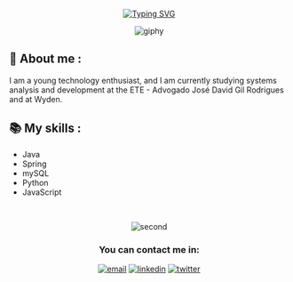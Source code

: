 <div align="center">

[![Typing SVG](https://readme-typing-svg.demolab.com?font=Fira+Code&pause=1000&color=529A4C&center=true&vCenter=true&random=false&width=435&lines=%E2%AD%90Welcome+to+my+profile!;%E2%AD%90I'm+Lucas)](https://git.io/typing-svg)



![giphy](https://github.com/lucasgm18/lucasgm18/assets/127359287/16cf23c7-cb5d-49fb-97dd-8df9df5b7244)


<div align="left">


## 🧔 About me :
<p> I am a young technology enthusiast, and I am currently studying systems analysis and development at the ETE - Advogado José David Gil Rodrigues and at Wyden. </p>





## 📚 My skills : 

- Java
- Spring
- mySQL
- Python
- JavaScript

<br>
<div align="center">

![second](https://github.com/lucasgm18/lucasgm18/assets/127359287/b6289703-ba11-4779-a8d7-45761afdef23)

<div>



### You can contact me in: 

[![email](https://img.shields.io/badge/Gmail-D14836?style=for-the-badge&logo=gmail&logoColor=white)](mailto:lucasgomesm1808@gmail.com) 
[![linkedin](https://img.shields.io/badge/LinkedIn-0077B5?style=for-the-badge&logo=linkedin&logoColor=white)](https://www.linkedin.com/in/lucasgmelo/)
[![twitter](https://img.shields.io/badge/Twitter-1DA1F2?style=for-the-badge&logo=twitter&logoColor=white)](https://twitter.com/GomesZaratustra)
